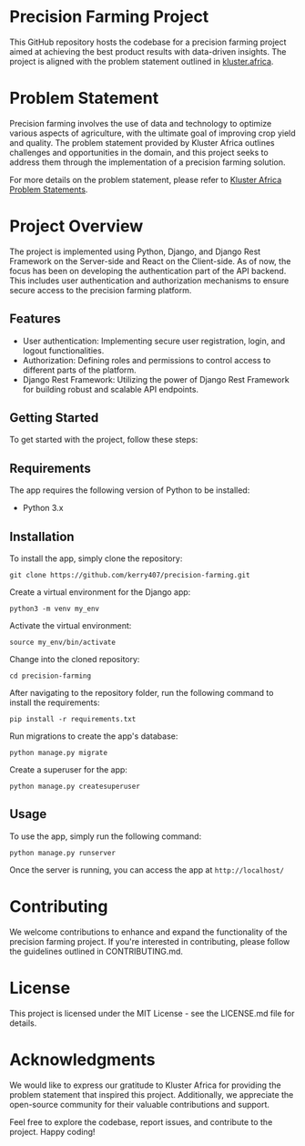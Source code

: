 # Precision Farming Project
This GitHub repository hosts the codebase for a precision farming project aimed at achieving the best product results with data-driven insights. The project is aligned with the problem statement outlined in [kluster.africa](https://www.kluster.africa/problem-statements/precision-farming-for-best-product-results-with-data).

# Problem Statement
Precision farming involves the use of data and technology to optimize various aspects of agriculture, with the ultimate goal of improving crop yield and quality. The problem statement provided by Kluster Africa outlines challenges and opportunities in the domain, and this project seeks to address them through the implementation of a precision farming solution.

For more details on the problem statement, please refer to [Kluster Africa Problem Statements](https://www.kluster.africa/problem-statements/precision-farming-for-best-product-results-with-data).


# Project Overview
The project is implemented using Python, Django, and Django Rest Framework on the Server-side and React on the Client-side. As of now, the focus has been on developing the authentication part of the API backend. This includes user authentication and authorization mechanisms to ensure secure access to the precision farming platform.


## Features

- User authentication: Implementing secure user registration, login, and logout functionalities.
- Authorization: Defining roles and permissions to control access to different parts of the platform.
- Django Rest Framework: Utilizing the power of Django Rest Framework for building robust and scalable API endpoints.

## Getting Started

To get started with the project, follow these steps:

## Requirements

The app requires the following version of Python to be installed:

* Python 3.x
  

## Installation

To install the app, simply clone the repository:

`git clone https://github.com/kerry407/precision-farming.git`

Create a virtual environment for the Django app:

 `python3 -m venv my_env`

Activate the virtual environment:

`source my_env/bin/activate`

Change into the cloned repository:

`cd precision-farming`

After navigating to the repository folder, run the following command to install the requirements:

`pip install -r requirements.txt`

Run migrations to create the app's database:

`python manage.py migrate`

Create a superuser for the app:

`python manage.py createsuperuser`

## Usage

To use the app, simply run the following command:

`python manage.py runserver`

Once the server is running, you can access the app at `http://localhost/`

# Contributing
We welcome contributions to enhance and expand the functionality of the precision farming project. If you're interested in contributing, please follow the guidelines outlined in CONTRIBUTING.md.

# License
This project is licensed under the MIT License - see the LICENSE.md file for details.

# Acknowledgments
We would like to express our gratitude to Kluster Africa for providing the problem statement that inspired this project. Additionally, we appreciate the open-source community for their valuable contributions and support.

Feel free to explore the codebase, report issues, and contribute to the project. Happy coding!
